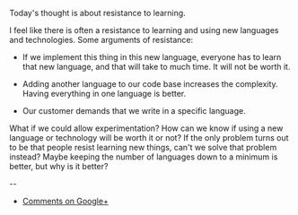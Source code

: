 Today's thought is about resistance to learning.

I feel like there is often a resistance to learning and using new languages and
technologies. Some arguments of resistance:

* If we implement this thing in this new language, everyone has to learn that
  new language, and that will take to much time. It will not be worth it.

* Adding another language to our code base increases the complexity. Having
  everything in one language is better.

* Our customer demands that we write in a specific language.

What if we could allow experimentation? How can we know if using a new language
or technology will be worth it or not? If the only problem turns out to be that
people resist learning new things, can't we solve that problem instead? Maybe
keeping the number of languages down to a minimum is better, but why is it
better?

--

* [Comments on Google+](https://plus.google.com/u/0/112175093836850283531/posts/f6aBLPMS8ZZ)
